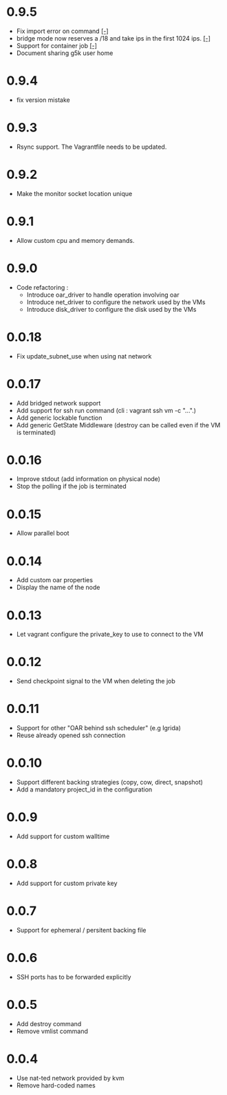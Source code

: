 # 0.9.5

  * Fix import error on command 
  [[-]](https://github.com/msimonin/vagrant-g5k/commit/d5b69cc48c2e38de0895498c7bf1dfe7df2fa96c)
  * bridge mode now reserves a /18 and take ips in the first 1024 ips. 
  [[-]](https://github.com/msimonin/vagrant-g5k/commit/9d7511e030cae63c6496c7c96fb713c6347dbadd)
  * Support for container job
  [[-]](https://github.com/msimonin/vagrant-g5k/commit/cf30db9324a2a5dc29b96f43372786b4c7843e53)
  * Document sharing g5k user home

# 0.9.4

  * fix version mistake 

# 0.9.3 

  * Rsync support. The Vagrantfile needs to be updated.

# 0.9.2

  * Make the monitor socket location unique

# 0.9.1

  * Allow custom cpu and memory demands.

# 0.9.0

  * Code refactoring :
    * Introduce oar_driver to handle operation involving oar
    * Introduce net_driver to configure the network used by the VMs
    * Introduce disk_driver to configure the disk used by the VMs

# 0.0.18

  * Fix update_subnet_use when using nat network

# 0.0.17

  * Add bridged network support
  * Add support for ssh run command (cli : vagrant ssh vm -c "...".)
  * Add generic lockable function
  * Add generic GetState Middleware (destroy can be called even if the VM is
  terminated)

# 0.0.16

  * Improve stdout (add information on physical node)
  * Stop the polling if the job is terminated

# 0.0.15

  * Allow parallel boot

# 0.0.14

  * Add custom oar properties
  * Display the name of the node

# 0.0.13

  * Let vagrant configure the private_key to use to connect to the VM

# 0.0.12

  * Send checkpoint signal to the VM when deleting the job

# 0.0.11

  * Support for other "OAR behind ssh scheduler" (e.g Igrida)
  * Reuse already opened ssh connection

# 0.0.10

  * Support different backing strategies (copy, cow, direct, snapshot)
  * Add a mandatory project_id in the configuration

# 0.0.9

  * Add support for custom walltime

# 0.0.8

  * Add support for custom private key

# 0.0.7

  * Support for ephemeral / persitent backing file

# 0.0.6

  * SSH ports has to be forwarded explicitly

# 0.0.5

  * Add destroy command
  * Remove vmlist command

# 0.0.4

  * Use nat-ted network provided by kvm
  * Remove hard-coded names
